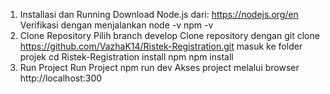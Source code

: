 1. Installasi dan Running
Download Node.js dari: https://nodejs.org/en
Verifikasi dengan menjalankan
node -v
npm -v
2. Clone Repository
Pilih branch develop
Clone repository dengan
git clone https://github.com/VazhaK14/Ristek-Registration.git
masuk ke folder projek
cd Ristek-Registration
install npm
npm install
3. Run Project
Run Project
npm run dev
Akses project melalui browser
http://localhost:300
